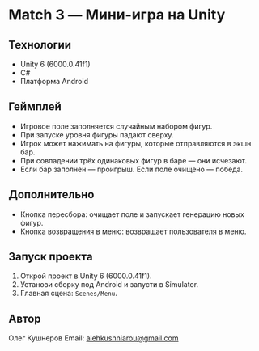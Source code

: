 # Match 3 — Мини-игра на Unity

## Технологии
- Unity 6 (6000.0.41f1)
- C#
- Платформа Android

## Геймплей
- Игровое поле заполняется случайным набором фигур.
- При запуске уровня фигуры падают сверху.
- Игрок может нажимать на фигуры, которые отправляются в экшн бар.
- При совпадении трёх одинаковых фигур в баре — они исчезают.
- Если бар заполнен — проигрыш. Если поле очищено — победа.

## Дополнительно
- Кнопка пересбора: очищает поле и запускает генерацию новых фигур.
- Кнопка возвращения в меню: возвращает пользователя в меню.

## Запуск проекта
1. Открой проект в Unity 6 (6000.0.41f1).
2. Установи сборку под Android и запусти в Simulator.
3. Главная сцена: `Scenes/Menu`.

## Автор
Олег Кушнеров
Email: alehkushniarou@gmail.com
